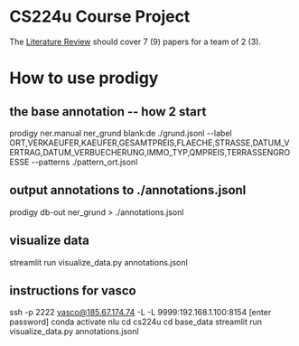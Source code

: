 
# CS224u Course Project

The [Literature Review](https://github.com/cgpotts/cs224u/blob/master/projects.md#literature-review) should cover 7 (9) papers for a team of 2 (3).

# How to use prodigy

## the base annotation -- how 2 start

prodigy ner.manual ner_grund blank:de ./grund.jsonl --label ORT,VERKAEUFER,KAEUFER,GESAMTPREIS,FLAECHE,STRASSE,DATUM_VERTRAG,DATUM_VERBUECHERUNG,IMMO_TYP,QMPREIS,TERRASSENGROESSE --patterns ./pattern_ort.jsonl

## output annotations to ./annotations.jsonl

prodigy db-out ner_grund > ./annotations.jsonl

## visualize data

streamlit run visualize_data.py annotations.jsonl


## instructions for vasco

ssh -p 2222 vasco@185.67.174.74 -L -L 9999:192.168.1.100:8154
[enter password]
conda activate nlu
cd cs224u
cd base_data
streamlit run visualize_data.py annotations.jsonl
